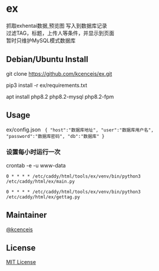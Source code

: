# ex

抓取exhentai数据,预览图 写入到数据库记录<br>
过滤TAG，标题，上传人等条件，并显示到页面<br>
暂时只维护MySQL模式数据库<br>


## Debian/Ubuntu Install

git clone https://github.com/kcenceis/ex.git

pip3 install -r ex/requirements.txt

apt install php8.2 php8.2-mysql php8.2-fpm


## Usage

ex/config.json
<code>
{
"host":"数据库地址",
"user":"数据库用户名",
"password":"数据库密码",
"db":"数据库"
}</code>

### 设置每小时运行一次
crontab -e -u www-data

<code>0 * * * * /etc/caddy/html/tools/ex/venv/bin/python3 /etc/caddy/html/ex/main.py</code>

<code>0 * * * * /etc/caddy/html/tools/ex/venv/bin/python3 /etc/caddy/html/ex/gettag.py</code>

## Maintainer

[@kcenceis](https://github.com/kcenceis)

## License

[MIT License](LICENSE)
